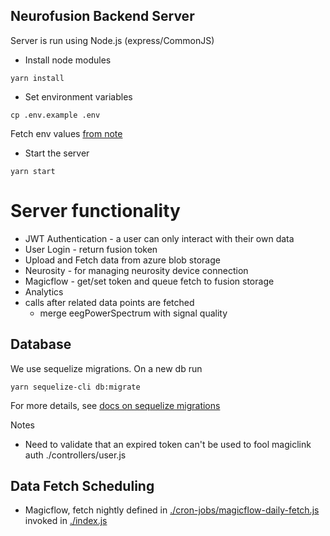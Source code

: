 ## Neurofusion Backend Server

Server is run using Node.js (express/CommonJS)

- Install node modules

```
yarn install
```

- Set environment variables

```
cp .env.example .env
```

Fetch env values [from note](https://www.icloud.com/notes/081Ci0RTYFZk2smnqXttFoceg#Neurofusion_Cred)

- Start the server

```
yarn start
```

# Server functionality

- JWT Authentication - a user can only interact with their own data
- User Login - return fusion token
- Upload and Fetch data from azure blob storage
- Neurosity - for managing neurosity device connection
- Magicflow - get/set token and queue fetch to fusion storage
- Analytics
- calls after related data points are fetched
  - merge eegPowerSpectrum with signal quality

## Database

We use sequelize migrations. On a new db run

```
yarn sequelize-cli db:migrate
```

For more details, see [docs on sequelize migrations](https://sequelize.org/docs/v6/other-topics/migrations/)

Notes

- Need to validate that an expired token can't be used to fool magiclink auth ./controllers/user.js

## Data Fetch Scheduling

- Magicflow, fetch nightly defined in [./cron-jobs/magicflow-daily-fetch.js](./cron-jobs/magicflow-daily-fetch.js) invoked in [./index.js](./index.js)
